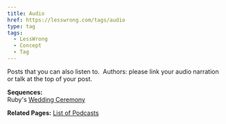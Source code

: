 ```yaml
---
title: Audio
href: https://lesswrong.com/tags/audio
type: tag
tags:
  - LessWrong
  - Concept
  - Tag
---
```


Posts that you can also listen to.  Authors: please link your audio narration or talk at the top of your post.

**Sequences:**  
Ruby's [Wedding Ceremony](https://www.lesswrong.com/s/k2fboiMkdfbCdgFzx)

**Related Pages:** [List of Podcasts](https://www.lesswrong.com/tag/list-of-podcasts)